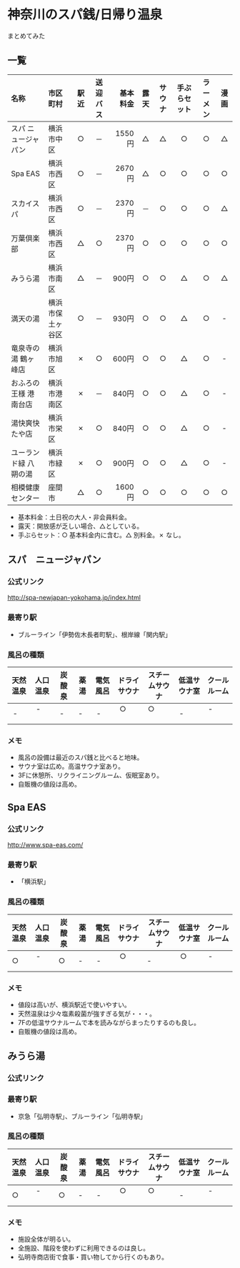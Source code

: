 # 神奈川のスパ銭/日帰り温泉

まとめてみた

## 一覧

|名称|市区町村|駅近|送迎バス|基本料金|露天|サウナ|手ぶらセット|ラーメン|漫画|
|:---|:------|:--:|:-----:|------:|:--:|:----:|:--------:|:------:|:-:|
|スパ ニュージャパン|横浜市中区|○|－|1550円|△|△|○|○|△|
|Spa EAS|横浜市西区|○|－|2670円|△|○|○|○|○|
|スカイスパ|横浜市西区|○|－|2370円|－|○|○|○|△|
|万葉倶楽部|横浜市西区|△|○|2370円|○|○|○|○|○|
|みうら湯|横浜市南区|△|－|900円|○|○|△|○|△|
|満天の湯|横浜市保土ヶ谷区|○|－|930円|○|○|△|○|-|
|竜泉寺の湯 鶴ヶ峰店|横浜市旭区|✗|○|600円|○|○|△|○|-|
|おふろの王様 港南台店|横浜市港南区|✗|－|840円|○|○|△|○|-|
|湯快爽快 たや店|横浜市栄区|✗|○|840円|○|○|△|○|-|
|ユーランド緑 八朔の湯|横浜市緑区|✗|○|900円|○|○|△|○|-|
|相模健康センター|座間市|△|○|1600円|○|○|○|○|○|

* 基本料金：土日祝の大人・非会員料金。
* 露天：開放感が乏しい場合、△としている。
* 手ぶらセット：○ 基本料金内に含む。△ 別料金。✗ なし。

## スパ　ニュージャパン
### 公式リンク
http://spa-newjapan-yokohama.jp/index.html
### 最寄り駅
- ブルーライン「伊勢佐木長者町駅」、根岸線「関内駅」
### 風呂の種類

|天然温泉|人口温泉|炭酸泉|薬湯|電気風呂|ドライサウナ|スチームサウナ|低温サウナ室|クールルーム|
|:-----:|:------:|:---:|:--:|:-----:|:---------:|:----------:|:---------:|:----------:|
|-      |-       |-    |-   |-      |○          |○           |-          |-           |

### メモ
- 風呂の設備は最近のスパ銭と比べると地味。
- サウナ室は広め。高温サウナ室あり。
- 3Fに休憩所、リクライニングルーム、仮眠室あり。
- 自販機の値段は高め。

## Spa EAS
### 公式リンク
http://www.spa-eas.com/
### 最寄り駅
- 「横浜駅」
### 風呂の種類

|天然温泉|人口温泉|炭酸泉|薬湯|電気風呂|ドライサウナ|スチームサウナ|低温サウナ室|クールルーム|
|:-----:|:------:|:---:|:--:|:-----:|:---------:|:----------:|:---------:|:----------:|
|○      |-       |○    |-   |-      |○          |-           |○          |-           |

### メモ
- 値段は高いが、横浜駅近で使いやすい。
- 天然温泉は少々塩素殺菌が強すぎる気が・・・。
- 7Fの低温サウナルームで本を読みながらまったりするのも良し。
- 自販機の値段は高め。

## みうら湯
### 公式リンク
### 最寄り駅
- 京急「弘明寺駅」、ブルーライン「弘明寺駅」
### 風呂の種類

|天然温泉|人口温泉|炭酸泉|薬湯|電気風呂|ドライサウナ|スチームサウナ|低温サウナ室|クールルーム|
|:-----:|:------:|:---:|:--:|:-----:|:---------:|:----------:|:---------:|:----------:|
|○      |-       |○    |-   |-      |○          |○           |-          |-           |

### メモ
- 施設全体が明るい。
- 全施設、階段を使わずに利用できるのは良し。
- 弘明寺商店街で食事・買い物してから行くのもあり。
